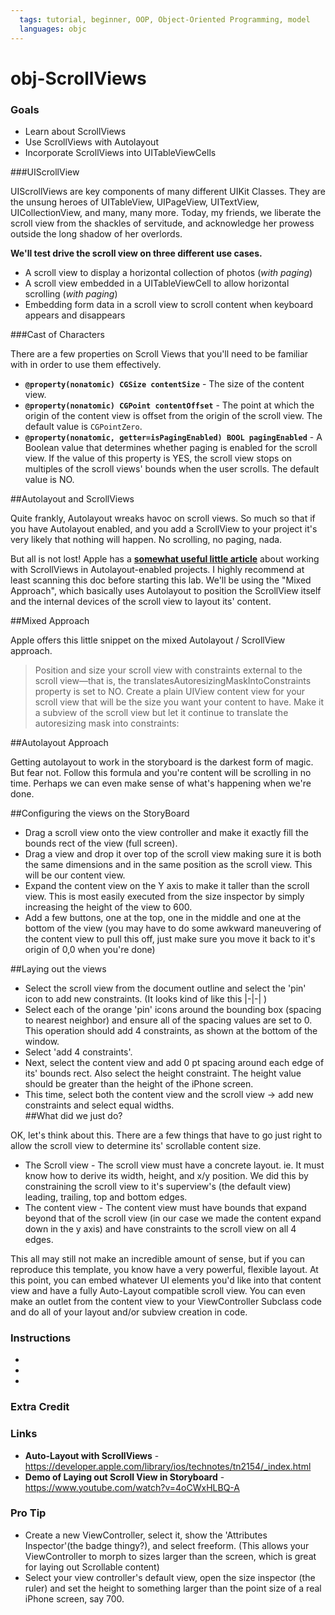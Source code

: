 ```yaml
---
  tags: tutorial, beginner, OOP, Object-Oriented Programming, model 
  languages: objc
---
```


obj-ScrollViews
===============

### Goals 
  
  - Learn about ScrollViews
  - Use ScrollViews with Autolayout 
  - Incorporate ScrollViews into UITableViewCells 

###UIScrollView

UIScrollViews are key components of many different UIKit Classes.  They are the unsung heroes of UITableView, UIPageView, UITextView, UICollectionView, and many, many more.  Today, my friends, we liberate the scroll view from the shackles of servitude, and acknowledge her prowess outside the long shadow of her overlords.  

**We'll test drive the scroll view on three different use cases.** 

-  A scroll view to display a horizontal collection of photos (*with paging*) 
-  A scroll view embedded in a UITableViewCell to allow horizontal scrolling (*with paging*) 
-  Embedding form data in a scroll view to scroll content when keyboard appears and disappears     

###Cast of Characters 

There are a few properties on Scroll Views that you'll need to be familiar with in order to use them effectively.  

- **`@property(nonatomic) CGSize contentSize`** - The size of the content view.
- **`@property(nonatomic) CGPoint contentOffset`** -  The point at which the origin of the content view is offset from the origin of the scroll view. The default value is `CGPointZero`.
- **`@property(nonatomic, getter=isPagingEnabled) BOOL pagingEnabled`** - A Boolean value that determines whether paging is enabled for the scroll view. If the value of this property is YES, the scroll view stops on multiples of the scroll views' bounds when the user scrolls. The default value is NO.

##Autolayout and ScrollViews

Quite frankly, Autolayout wreaks havoc on scroll views.  So much so that if you have Autolayout enabled, and you add a ScrollView to your project it's very likely that nothing will happen.  No scrolling, no paging, nada.  

But all is not lost! Apple has a **[somewhat useful little article](https://developer.apple.com/library/ios/technotes/tn2154/_index.html)** about working with ScrollViews in Autolayout-enabled projects.  I highly recommend at least scanning this doc before starting this lab.  We'll be using the "Mixed Approach", which basically uses Autolayout to position the ScrollView itself and the internal devices of the scroll view to layout its' content.    

##Mixed Approach

Apple offers this little snippet on the mixed Autolayout / ScrollView approach.  

>Position and size your scroll view with constraints external to the scroll view—that is, the translatesAutoresizingMaskIntoConstraints property is set to NO.
>Create a plain UIView content view for your scroll view that will be the size you want your content to have. Make it a subview of the scroll view but let it continue to translate the autoresizing mask into constraints:

##Autolayout Approach 

Getting autolayout to work in the storyboard is the darkest form of magic.  But fear not.  Follow this formula and you're content will be scrolling in no time. Perhaps we can even make sense of what's happening when we're done.  

##Configuring the views on the StoryBoard 
- Drag a scroll view onto the view controller and make it exactly fill the bounds rect of the view (full screen).
- Drag a view and drop it over top of the scroll view making sure it is both the same dimensions and in the same position as the scroll view.  This will be our content view. 
- Expand the content view on the Y axis to make it taller than the scroll view.  This is most easily executed from the size inspector by simply increasing the height of the view to 600. 
- Add a few buttons, one at the top, one in the middle and one at the bottom of the view (you may have to do some awkward maneuvering of the content view to pull this off, just make sure you move it back to it's origin of 0,0 when you're done)

##Laying out the views
- Select the scroll view from the document outline and select the 'pin' icon to add new constraints. (It looks kind of like this |-|-|  ) 
- Select each of the orange 'pin' icons around the bounding box (spacing to nearest neighbor) and ensure all of the spacing values are set to 0.  This operation should add 4 constraints, as shown at the bottom of the window.  
- Select 'add 4 constraints'. 
- Next, select the content view and add 0 pt spacing around each edge of its' bounds rect.  Also select the height constraint.  The height value should be greater than the height of the iPhone screen. 
- This time, select both the content view and the scroll view -> add new constraints and select equal widths.  
##What did we just do? 

OK, let's think about this.  There are a few things that have to go just right to allow the scroll view to determine its' scrollable content size.

- The Scroll view - The scroll view must have a concrete layout.  ie. It must know how to derive its width, height, and x/y position.  We did this by constraining the scroll view to it's superview's (the default view) leading, trailing, top and bottom edges.  
- The content view - 
The content view must have bounds that expand beyond that of the scroll view (in our case we made the content expand down in the y axis) and have constraints to the scroll view on all 4 edges.  

This all may still not make an incredible amount of sense, but if you can reproduce this template, you know have a very powerful, flexible layout.  At this point, you can embed whatever UI elements you'd like into that content view and have a fully Auto-Layout compatible scroll view.  You can even make an outlet from the content view to your ViewController Subclass code and do all of your layout and/or subview creation in code.   

### Instructions 

  - 
  - 
  - 


### Extra Credit


### Links

- **Auto-Layout with ScrollViews** - https://developer.apple.com/library/ios/technotes/tn2154/_index.html
- **Demo of Laying out Scroll View in Storyboard** - https://www.youtube.com/watch?v=4oCWxHLBQ-A

### Pro Tip 

- Create a new ViewController, select it, show the 'Attributes Inspector'(the badge thingy?), and select freeform.  (This allows your ViewController to morph to sizes larger than the screen, which is great for laying out Scrollable content)
- Select your view controller's default view, open the size inspector (the ruler) and set the height to something larger than the point size of a real iPhone screen, say 700.  

